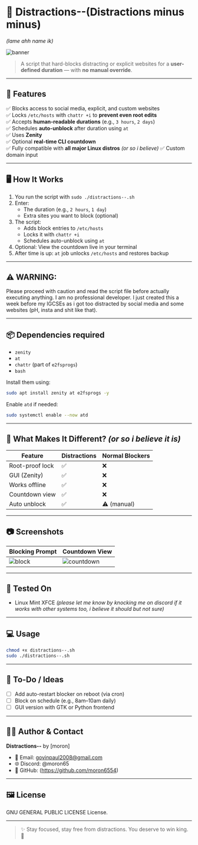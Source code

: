 # 🧠 Distractions--(Distractions minus minus)
_(lame ahh name ik)_

![banner](assets/banner.png)

> A script that hard-blocks distracting or explicit websites for a **user-defined duration** — with **no manual override**.

---

## 🚀 Features

✅ Blocks access to social media, explicit, and custom websites  
✅ Locks `/etc/hosts` with `chattr +i` to **prevent even root edits**  
✅ Accepts **human-readable durations** (e.g., `3 hours`, `2 days`)  
✅ Schedules **auto-unblock** after duration using `at`  
✅ Uses **Zenity**  
✅ Optional **real-time CLI countdown**  
✅ Fully compatible with **all major Linux distros** _(or so i believe)_
✅ Custom domain input  

---

## 🖥️ How It Works

1. You run the script with `sudo ./distractions--.sh`
2. Enter:
   - The duration (e.g., `2 hours`, `1 day`)
   - Extra sites you want to block (optional)
3. The script:
   - Adds block entries to `/etc/hosts`
   - Locks it with `chattr +i`
   - Schedules auto-unblock using `at`
4. Optional: View the countdown live in your terminal
5. After time is up: `at` job unlocks `/etc/hosts` and restores backup

---
## ⚠️ WARNING:
Please proceed with caution and read the script file before actually executing anything. I am no professional developer. I just created this a week before my IGCSEs as i got too distracted by social media and some websites (pH, insta and shit like that).

---
## 📦 Dependencies required

- `zenity`
- `at`
- `chattr` (part of `e2fsprogs`)
- `bash`

Install them using:

```bash
sudo apt install zenity at e2fsprogs -y
```

Enable `atd` if needed:

```bash
sudo systemctl enable --now atd
```

---

## 🔐 What Makes It Different? _(or so i believe it is)_

| Feature | Distractions | Normal Blockers |
|--------|---------------|------------------|
| Root-proof lock | ✅ | ❌ |
| GUI (Zenity) | ✅ | ❌ |
| Works offline | ✅ | ❌ |
| Countdown view | ✅ | ❌ |
| Auto unblock | ✅ | ⚠️ (manual) |

---

## 📷 Screenshots

| Blocking Prompt | Countdown View |
|------------------|----------------|
| ![block](assets/block_prompt.png) | ![countdown](assets/countdown.gif) |

---

## 🧪 Tested On

- Linux Mint XFCE
_(please let me know by knocking me on discord if it works with other systems too, i believe it should but not sure)_

---

## 💻 Usage

```bash
chmod +x distractions--.sh
sudo ./distractions--.sh
```

---

## 📝 To-Do / Ideas

- [ ] Add auto-restart blocker on reboot (via cron)
- [ ] Block on schedule (e.g., 8am–10am daily)
- [ ] GUI version with GTK or Python frontend

---

## 🧑‍💻 Author & Contact

**Distractions--** by [moron]

- 📧 Email: govinpaul2008@gmail.com
- 🌐 Discord: @moron65
- 🐙 GitHub: (https://github.com/moron6554)

---

## 🖼️ License
GNU GENERAL PUBLIC LICENSE License.

---

> ✨ Stay focused, stay free from distractions. You deserve to win king. 💪
